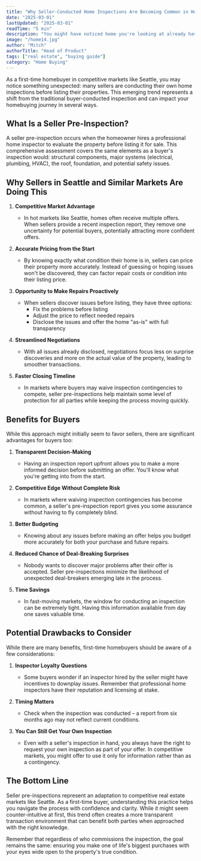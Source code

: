 ```yaml
---
title: "Why Seller-Conducted Home Inspections Are Becoming Common in Hot Markets"
date: "2025-03-01"
lastUpdated: "2025-03-01"
readTime: "5 min"
description: "You might have noticed home you're looking at already have an inspection done."
image: "/home14.jpg"
author: "Mitch"
authorTitle: "Head of Product"
tags: ["real estate", "buying guide"]
category: "Home Buying"
---
```



As a first-time homebuyer in competitive markets like Seattle, you may notice something unexpected: many sellers are conducting their own home inspections before listing their properties. This emerging trend represents a shift from the traditional buyer-conducted inspection and can impact your homebuying journey in several ways.

## What Is a Seller Pre-Inspection?

A seller pre-inspection occurs when the homeowner hires a professional home inspector to evaluate the property before listing it for sale. This comprehensive assessment covers the same elements as a buyer's inspection would: structural components, major systems (electrical, plumbing, HVAC), the roof, foundation, and potential safety issues.

## Why Sellers in Seattle and Similar Markets Are Doing This

1.  **Competitive Market Advantage**
    * In hot markets like Seattle, homes often receive multiple offers. When sellers provide a recent inspection report, they remove one uncertainty for potential buyers, potentially attracting more confident offers.

2.  **Accurate Pricing from the Start**
    * By knowing exactly what condition their home is in, sellers can price their property more accurately. Instead of guessing or hoping issues won't be discovered, they can factor repair costs or condition into their listing price.

3.  **Opportunity to Make Repairs Proactively**
    * When sellers discover issues before listing, they have three options:
        * Fix the problems before listing
        * Adjust the price to reflect needed repairs
        * Disclose the issues and offer the home "as-is" with full transparency

4.  **Streamlined Negotiations**
    * With all issues already disclosed, negotiations focus less on surprise discoveries and more on the actual value of the property, leading to smoother transactions.

5.  **Faster Closing Timeline**
    * In markets where buyers may waive inspection contingencies to compete, seller pre-inspections help maintain some level of protection for all parties while keeping the process moving quickly.

## Benefits for Buyers

While this approach might initially seem to favor sellers, there are significant advantages for buyers too:

1.  **Transparent Decision-Making**
    * Having an inspection report upfront allows you to make a more informed decision before submitting an offer. You'll know what you're getting into from the start.

2.  **Competitive Edge Without Complete Risk**
    * In markets where waiving inspection contingencies has become common, a seller's pre-inspection report gives you some assurance without having to fly completely blind.

3.  **Better Budgeting**
    * Knowing about any issues before making an offer helps you budget more accurately for both your purchase and future repairs.

4.  **Reduced Chance of Deal-Breaking Surprises**
    * Nobody wants to discover major problems after their offer is accepted. Seller pre-inspections minimize the likelihood of unexpected deal-breakers emerging late in the process.

5.  **Time Savings**
    * In fast-moving markets, the window for conducting an inspection can be extremely tight. Having this information available from day one saves valuable time.

## Potential Drawbacks to Consider

While there are many benefits, first-time homebuyers should be aware of a few considerations:

1.  **Inspector Loyalty Questions**
    * Some buyers wonder if an inspector hired by the seller might have incentives to downplay issues. Remember that professional home inspectors have their reputation and licensing at stake.

2.  **Timing Matters**
    * Check when the inspection was conducted – a report from six months ago may not reflect current conditions.

3.  **You Can Still Get Your Own Inspection**
    * Even with a seller's inspection in hand, you always have the right to request your own inspection as part of your offer. In competitive markets, you might offer to use it only for information rather than as a contingency.

## The Bottom Line

Seller pre-inspections represent an adaptation to competitive real estate markets like Seattle. As a first-time buyer, understanding this practice helps you navigate the process with confidence and clarity. While it might seem counter-intuitive at first, this trend often creates a more transparent transaction environment that can benefit both parties when approached with the right knowledge.

Remember that regardless of who commissions the inspection, the goal remains the same: ensuring you make one of life's biggest purchases with your eyes wide open to the property's true condition.